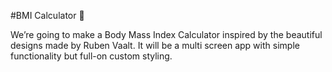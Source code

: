 

#BMI Calculator 💪

We’re going to make a Body Mass Index Calculator inspired by the beautiful designs made by Ruben Vaalt. It will be a multi screen app with simple functionality but full-on custom styling.



